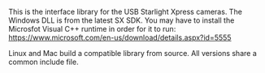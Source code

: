 This is the interface library for the USB Starlight Xpress cameras. The Windows DLL is from the latest SX SDK. You may have to install the Microsfot Visual C++ runtime in order for it to run: https://www.microsoft.com/en-us/download/details.aspx?id=5555

Linux and Mac build a compatible library from source. All versions share a common include file.
